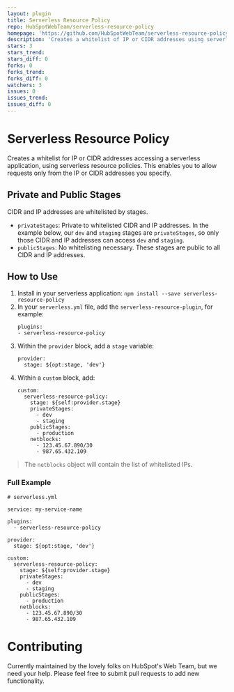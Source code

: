 ```yaml
---
layout: plugin
title: Serverless Resource Policy
repo: HubSpotWebTeam/serverless-resource-policy
homepage: 'https://github.com/HubSpotWebTeam/serverless-resource-policy'
description: 'Creates a whitelist of IP or CIDR addresses using serverless resource policies'
stars: 3
stars_trend: 
stars_diff: 0
forks: 0
forks_trend: 
forks_diff: 0
watchers: 3
issues: 0
issues_trend: 
issues_diff: 0
---
```



# Serverless Resource Policy

Creates a whitelist for IP or CIDR addresses accessing a serverless application, using serverless resource policies. This enables you to allow requests only from the IP or CIDR addresses you specify.

## Private and Public Stages

CIDR and IP addresses are whitelisted by stages.

- `privateStages`: Private to whitelisted CIDR and IP addresses. In the example below, our `dev` and `staging` stages are `privateStages`, so only those CIDR and IP addresses can access `dev` and `staging`.
- `publicStages`: No whitelisting necessary. These stages are public to all CIDR and IP addresses.

## How to Use

1. Install in your serverless application: `npm install --save serverless-resource-policy`
2. In your `serverless.yml` file, add the `serverless-resource-plugin`, for example:
   ```
   plugins:
   - serverless-resource-policy
   ```
3. Within the `provider` block, add a `stage` variable:
   ```
   provider:
     stage: ${opt:stage, 'dev'}
   ```
4. Within a `custom` block, add:
   ```
   custom:
     serverless-resource-policy:
       stage: ${self:provider.stage}
       privateStages:
         - dev
         - staging
       publicStages:
         - production
       netblocks:
         - 123.45.67.890/30
         - 987.65.432.109
   ```

> The `netblocks` object will contain the list of whitelisted IPs.

### Full Example

```
# serverless.yml

service: my-service-name

plugins:
  - serverless-resource-policy

provider:
  stage: ${opt:stage, 'dev'}

custom:
  serverless-resource-policy:
    stage: ${self:provider.stage}
    privateStages:
      - dev
      - staging
    publicStages:
      - production
    netblocks:
      - 123.45.67.890/30
      - 987.65.432.109
```

# Contributing

Currently maintained by the lovely folks on HubSpot's Web Team, but we need your help. Please feel free to submit pull requests to add new functionality.
